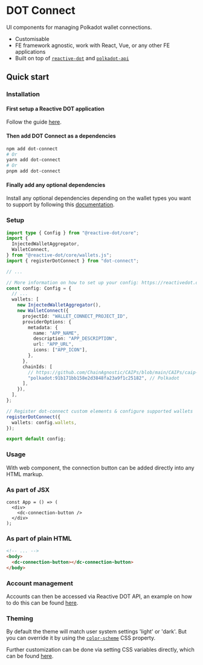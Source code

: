 # DOT Connect

UI components for managing Polkadot wallet connections.

- Customisable
- FE framework agnostic, work with React, Vue, or any other FE applications
- Built on top of [`reactive-dot`](https://reactivedot.dev/) and [`polkadot-api`](https://polkadot-api.github.io/polkadot-api-docs/)

## Quick start

### Installation

#### First setup a Reactive DOT application

Follow the guide [here](https://reactivedot.dev/docs/getting-started/setup).

#### Then add DOT Connect as a dependencies

```sh
npm add dot-connect
# Or
yarn add dot-connect
# Or
pnpm add dot-connect
```

#### Finally add any optional dependencies

Install any optional dependencies depending on the wallet types you want to support by following this [documentation](https://reactivedot.dev/docs/getting-started/connect-wallets#install-optional-dependencies).

### Setup

```ts
import type { Config } from "@reactive-dot/core";
import {
  InjectedWalletAggregator,
  WalletConnect,
} from "@reactive-dot/core/wallets.js";
import { registerDotConnect } from "dot-connect";

// ...

// More information on how to set up your config: https://reactivedot.dev/docs/getting-started/setup#create-config
const config: Config = {
  // ...
  wallets: [
    new InjectedWalletAggregator(),
    new WalletConnect({
      projectId: "WALLET_CONNECT_PROJECT_ID",
      providerOptions: {
        metadata: {
          name: "APP_NAME",
          description: "APP_DESCRIPTION",
          url: "APP_URL",
          icons: ["APP_ICON"],
        },
      },
      chainIds: [
        // https://github.com/ChainAgnostic/CAIPs/blob/main/CAIPs/caip-13.md
        "polkadot:91b171bb158e2d3848fa23a9f1c25182", // Polkadot
      ],
    }),
  ],
};

// Register dot-connect custom elements & configure supported wallets
registerDotConnect({
  wallets: config.wallets,
});

export default config;
```

### Usage

With web component, the connection button can be added directly into any HTML markup.

### As part of JSX

```tsx
const App = () => (
  <div>
    <dc-connection-button />
  </div>
);
```

### As part of plain HTML

```html
<!-- ... -->
<body>
  <dc-connection-button></dc-connection-button>
</body>
```

### Account management

Accounts can then be accessed via Reactive DOT API, an example on how to do this can be found [here](https://reactivedot.dev/docs/getting-started/connect-wallets#display-available-accounts).

### Theming

By default the theme will match user system settings 'light' or 'dark'. But you can override it by using the [`color-scheme`](https://developer.mozilla.org/en-US/docs/Web/CSS/color-scheme) CSS property.

Further customization can be done via setting CSS variables directly, which can be found [here](./packages/dot-connect/src/elements/components/dc-element.ts#L9-L23).
